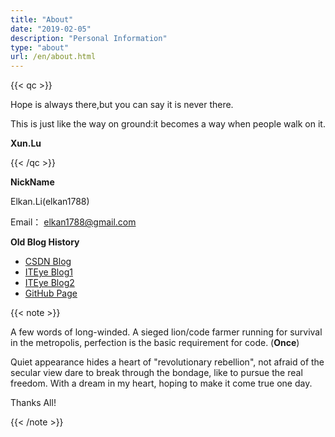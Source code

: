 ```yaml
---
title: "About"
date: "2019-02-05"
description: "Personal Information"
type: "about"
url: /en/about.html
---
```



{{< qc >}}

Hope is always there,but you can say it is never there.

This is just like the way on ground:it becomes a way when people walk on it.


**Xun.Lu**

{{< /qc >}}


**NickName**

Elkan.Li(elkan1788)

Email： elkan1788@gmail.com


**Old Blog History**

- [CSDN Blog](http://blog.csdn.net/lisenhui_19)
- [ITEye Blog1](http://senhui19.iteye.com/)
- [ITEye Blog2](http://elkan1788.iteye.com/)
- [GitHub Page](http://elkan1788.github.io/)



{{< note >}}

A few words of long-winded.
A sieged lion/code farmer running for survival in the metropolis, perfection is the basic requirement for code. (**Once**)

Quiet appearance hides a heart of "revolutionary rebellion", not afraid of the secular view dare to break through the bondage, like to pursue the real freedom. 
With a dream in my heart, hoping to make it come true one day. 

Thanks All!

{{< /note >}}